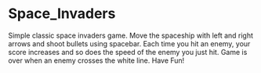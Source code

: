 # Space_Invaders
Simple classic space invaders game.
Move the spaceship with left and right arrows and shoot bullets using spacebar.
Each time you hit an enemy, your score increases and so does the speed of the enemy you just hit.
Game is over when an enemy crosses the white line.
Have Fun!
